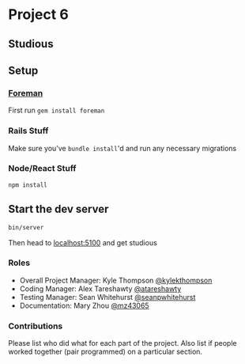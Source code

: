 # Project 6
## Studious

## Setup

### [Foreman](https://github.com/ddollar/foreman)
First run `gem install foreman`

### Rails Stuff
Make sure you've `bundle install`'d and run any necessary migrations

### Node/React Stuff
`npm install`


## Start the dev server
```bash
bin/server
```

Then head to [localhost:5100](http://localhost:5100) and get studious

### Roles
* Overall Project Manager: Kyle Thompson [@kylekthompson](https://github.com/kylekthompson)
* Coding Manager: Alex Tareshawty [@atareshawty](https://github.com/atareshawty)
* Testing Manager: Sean Whitehurst [@seanpwhitehurst](https://github.com/seanpwhitehurst)
* Documentation: Mary Zhou [@mz43065](https://github.com/mz43065)

### Contributions
Please list who did what for each part of the project.
Also list if people worked together (pair programmed) on a particular section.
